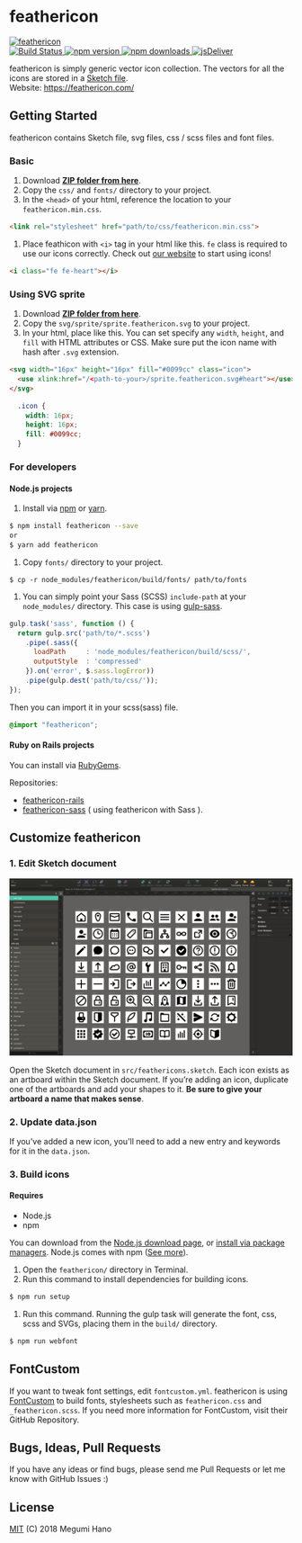 # feathericon

<a href="https://sketch.cloud/s/YJAlO" rel="nofollow">
  <img src="https://raw.githubusercontent.com/featherplain/feathericon/master/docs/img_feathericon_white.png" alt="feathericon">
</a>
<br>
<a href="https://travis-ci.org/feathericon/feathericon">
  <img src="https://travis-ci.org/feathericon/feathericon.svg?branch=master" alt="Build Status">
</a>
<a href="https://www.npmjs.com/package/feathericon">
  <img src="https://badge.fury.io/js/feathericon.svg" alt="npm version" height="18">
</a>
<a href="https://www.npmjs.com/package/feathericon">
  <img src="https://img.shields.io/npm/dm/feathericon.svg?style=flat" alt="npm downloads">
</a>
<a href="https://www.jsdelivr.com/package/npm/feathericon">
  <img src="https://data.jsdelivr.com/v1/package/npm/feathericon/badge" alt="jsDeliver">
</a>

<br>

feathericon is simply generic vector icon collection. The vectors for all the icons are stored in a [Sketch file](https://sketch.cloud/s/YJAlO).
<br>
Website: <a href="https://feathericon.com/">https://feathericon.com/</a>

## Getting Started
feathericon contains Sketch file, svg files, css / scss files and font files.

### Basic
1. Download **[ZIP folder from here](https://github.com/feathericon/feathericon/archive/release.zip)**.
1. Copy the `css/` and `fonts/` directory to your project.
1. In the `<head>` of your html, reference the location to your `feathericon.min.css`.

  ```html
  <link rel="stylesheet" href="path/to/css/feathericon.min.css">
  ```
1. Place feathicon with `<i>` tag in your html like this. `fe` class is required to use our icons correctly. Check out [our website](https://feathericon.com/) to start using icons!

  ```html
  <i class="fe fe-heart"></i>
  ```

### Using SVG sprite
1. Download **[ZIP folder from here](https://github.com/feathericon/feathericon/archive/release.zip)**.
1. Copy the `svg/sprite/sprite.feathericon.svg` to your project.
1. In your html, place like this. You can set specify any `width`, `height`, and `fill` with HTML attributes or CSS. Make sure put the icon name with hash after `.svg` extension.

  ```html
  <svg width="16px" height="16px" fill="#0099cc" class="icon">
    <use xlink:href="/<path-to-your>/sprite.feathericon.svg#heart"></use>
  </svg>
  ```

  ```css
    .icon {
      width: 16px;
      height: 16px;
      fill: #0099cc;
    }
  ```

### For developers
#### Node.js projects
1. Install via [npm](https://www.npmjs.com/) or [yarn](https://yarnpkg.com/).

  ```bash
  $ npm install feathericon --save
  or
  $ yarn add feathericon
  ```
1. Copy `fonts/` directory to your project.

  ```
  $ cp -r node_modules/feathericon/build/fonts/ path/to/fonts
  ```
1. You can simply point your Sass (SCSS) `include-path` at your `node_modules/` directory. This case is using [gulp-sass](https://www.npmjs.com/package/gulp-sass).

  ```javascript
  gulp.task('sass', function () {
    return gulp.src('path/to/*.scss')
      .pipe(.sass({
        loadPath     : 'node_modules/feathericon/build/scss/',
        outputStyle  : 'compressed'
      }).on('error', $.sass.logError))
      .pipe(gulp.dest('path/to/css/'));
  });
  ```
  Then you can import it in your scss(sass) file.

  ```scss
  @import "feathericon";
  ```

#### Ruby on Rails projects
You can install via [RubyGems](https://rubygems.org/).

Repositories:
- [feathericon-rails](https://github.com/feathericon/feathericon-rails)
- [feathericon-sass](https://github.com/feathericon/feathericon-sass) ( using feathericon with Sass ).

## Customize feathericon
### 1. Edit Sketch document

![Sketch document](docs/images/sketch.png)

Open the Sketch document in `src/feathericons.sketch`. Each icon exists as an artboard within the Sketch document. If you’re adding an icon, duplicate one of the artboards and add your shapes to it. **Be sure to give your artboard a name that makes sense**.

### 2. Update data.json
If you've added a new icon, you'll need to add a new entry and keywords for it in the `data.json`.

### 3. Build icons
#### Requires
- Node.js
- npm

You can download from the [Node.js download page](https://nodejs.org/en/download/), or [install via package managers](https://nodejs.org/en/download/package-manager/).
Node.js comes with npm ([See more](https://docs.npmjs.com/getting-started/installing-node)).

1. Open the `feathericon/` directory in Terminal.
1. Run this command to install dependencies for building icons.

  ```bash
  $ npm run setup
  ```
1. Run this command. Running the gulp task will generate the font, css, scss and SVGs, placing them in the `build/` directory.

  ```bash
  $ npm run webfont
  ```

## FontCustom
If you want to tweak font settings, edit `fontcustom.yml`. feathericon is using [FontCustom](https://github.com/FontCustom/fontcustom) to build fonts, stylesheets such as `feathericon.css` and `_feathericon.scss`. If you need more information for FontCustom, visit their GitHub Repository.


## Bugs, Ideas, Pull Requests
If you have any ideas or find bugs, please send me Pull Requests or let me know with GitHub Issues :)

## License
[MIT](https://github.com/featherplain/feathericon/blob/master/LICENSE) (C) 2018 Megumi Hano
